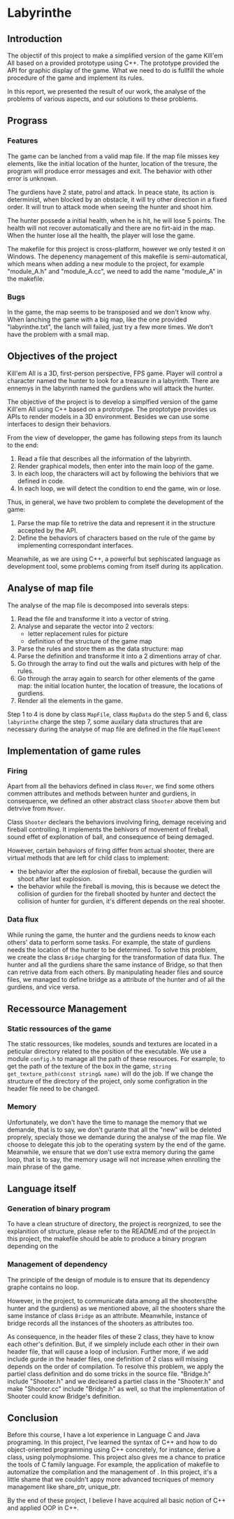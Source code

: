 # Labyrinthe

## Introduction
The objectif of this project to make a simplified version of the game Kill'em All based on a provided prototype using C++. The prototype provided the API for graphic display of the game. What we need to do is fullfill the whole procedure of the game and implement its rules.

In this report, we presented the result of our work, the analyse of the problems of various aspects, and our solutions to these problems.


## Prograss

### Features
The game can be lanched from a valid map file. If the map file misses key elements, like the initial location of the hunter, location of the tresure, the program will produce error messages and exit. The behavior with other error is unknown.

The gurdiens have 2 state, patrol and attack. In peace state, its action is determinist, when blocked by an obstacle, it will try other direction in a fixed order. It will trun to attack mode when seeing the hunter and shoot him.

The hunter possede a initial health, when he is hit, he will lose 5 points. The health will not recover automatically and there are no firt-aid in the map. When the hunter lose all the health, the player will lose the game.

The makefile for this project is cross-platform, however we only tested it on Windows. The depenency management of this makefile is semi-automatical, which means when adding a new module to the project, for example "module_A.h" and "module_A.cc", we need to add the name "module_A" in the makefile.

### Bugs
In the game, the map seems to be transposed and we don't know why.
When lanching the game with a big map, like the one provided "labyrinthe.txt", the lanch will failed, just try a few more times. We don't have the problem with a small map.

## Objectives of the project
Kill'em All is a 3D, first-person perspective, FPS game. Player will control a character named the hunter to look for a treasure in a labyrinth. There are ennemys in the labyrinth named the gurdiens who will attack the hunter.

The objective of the project is to develop a simplfied version of the game Kill'em All using C++ based on a protrotype. The proptotype provides us APIs to render models in a 3D environment. Besides we can use some interfaces to design their behaviors.

From the view of developper, the game has following steps from its launch to the end:
1. Read a file that describes all the information of the labyrinth.
2. Render graphical models, then enter into the main loop of the game.
3. In each loop, the characters will act by following the behiviors that we defined in code.
4. In each loop, we will detect the condition to end the game, win or lose.

Thus, in general, we have two problem to complete the development of the game:
1. Parse the map file to retrive the data and represent it in the structure accepted by the API.
2. Define the behaviors of characters based on the rule of the game by implementing correspondant interfaces.

Meanwhile, as we are using C++, a powerful but sephiscated language as development tool, some problems coming from itself during its application.

## Analyse of map file
The analyse of the map file is decomposed into severals steps:
1. Read the file and transforme it into a vector of string.
2. Analyse and separate the vector into 2 vectors:
    - letter replacement rules for picture
    - definition of the structure of the game map
3. Parse the rules and store them as the data structure: map
4. Parse the definition and transforme it into a 2 dimentions array of char.
5. Go through the array to find out the walls and pictures with help of the rules.
6. Go through the array again to search for other elements of the game map: the initial location hunter, the location of treasure, the locations of gurdiens.
7. Render all the elements in the game.

Step 1 to 4 is done by class `MapFile`, class `MapData` do the step 5 and 6, class `labyrinthe` charge the step 7, some auxilary data structures that are necessary during the analyse of map file are defined in the file `MapElement`

## Implementation of game rules

### Firing
Apart from all the behaviors defined in class `Mover`, we find some others commen attributes and methods between hunter and gurdiens, in consequence, we defined an other abstract class `Shooter` above them but detrvive from `Mover`.

Class `Shooter` declears the behaviors involving firing, demage receiving and fireball controlling. It implements the behivors of movement of fireball, sound effet of explonation of ball, and consequence of being demaged.

However, certain behaviors of firing differ from actual shooter, there are virtual methods that are left for child class to implement:
- the behavior after the explosion of fireball, because the gurdien will shoot after last explosion.
- the behavior while the fireball is moving, this is because we detect the collision of gurdien for the fireball shooted by hunter and dectect the collision of hunter for gurdien, it's different depends on the real shooter.

### Data flux
While runing the game, the hunter and the gurdiens needs to know each others' data to perform some tasks. For example, the state of gurdiens needs the location of the hunter to be determined. To solve this problem, we create the class `Bridge` charging for the transformation of data flux. The hunter and all the gurdiens share the same instance of Bridge, so that then can retrive data from each others. By manipulating header files and source files, we managed to define bridge as a attribute of the hunter and of all the gurdiens, and vice versa.

## Recessource Management
### Static ressources of the game
The static ressources, like modeles, sounds and textures are located in a peticular directory related to the position of the executable. We use a module `config.h` to manage all the path of these resources. For example, to get the path of the texture of the box in the game, `string get_texture_path(const string& name)` will do the job. If we change the structure of the directory of the project, only some configration in the header file need to be changed.
### Memory
Unfortunately, we don't have the time to manage the memory that we demande, that is to say, we don't gurante that all the "new" will be deleted proprely, specialy those we demande during the analyse of the map file. We choose to delegate this job to the operating system by the end of the game.
Meanwhile, we ensure that we don't use extra memory during the game loop, that is to say, the memory usage will not increase when enrolling the main phrase of the game.

## Language itself
### Generation of binary program
To have a clean structure of directory, the project is reorgnized, to see the explanition of structure, please refer to the README.md of the project.In this project, the makefile should be able to produce a binary program depending on the

### Management of dependency
The principle of the design of module is to ensure that its dependency graphe contains no loop.

However, in the project, to communicate data among all the shooters(the hunter and the gurdiens) as we mentioned above, all the shooters share the same instance of class `Bridge` as an attribute. Meanwhile, instance of bridge records all the instances of the shooters as attributes too.

As consequence, in the header files of these 2 class, they have to know each other's definition. But, if we simplely include each other in their own header file, that will cause a loop of inclusion. Further more, if we add include gurde in the header files, one definition of 2 class will missing depends on the order of compilation. To resolve this problem, we apply the partiel class definition and do some tricks in the source file. "Bridge.h" include "Shooter.h" and we decleared a partiel class in the "Shooter.h" and make "Shooter.cc" include "Bridge.h" as well, so that the implementation of Shooter could know Bridge's definition.


## Conclusion
Before this course, I have a lot experience in Language C and Java programing. In this project, I've learned the syntax of C++ and how to do object-oriented programming using C++ concretely, for instance, derive a class, using polymophsiome.
This project also gives me a chance to pratice the tools of C family language. For example, the application of makefile to automatize the compilation and the management of .
In this project, it's a little shame that we couldn't appy more advanced tecniques of memory management like share_ptr, unique_ptr. 

By the end of these project, I believe I have acquired all basic notion of C++ and applied OOP in C++.
